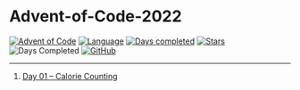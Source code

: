 # Advent-of-Code-2022

[![Advent of Code](https://img.shields.io/badge/Advent%20of%20Code%20🎄-2022-brightgreen)](https://adventofcode.com/2021/about)
[![Language](https://img.shields.io/badge/Rust-gray?logo=rust&logoColor=#E57324)](https://www.typescriptlang.org/)
[![Days completed](https://img.shields.io/badge/day%20📅-2-9cf)](https://adventofcode.com/2022)
[![Stars](https://img.shields.io/badge/stars%20⭐-2-yellow)](https://adventofcode.com/2022/stats)
![Days Completed](https://img.shields.io/badge/days%20completed-1-red)
[![GitHub](https://img.shields.io/github/license/Tim-Tech-Dev/Advent-of-Code-2022?label=License)](https://github.com/TimTechDev/Advent-of-Code-2022/blob/main/LICENSE)

---

1. [Day 01 – Calorie Counting](day-01/README.md)
